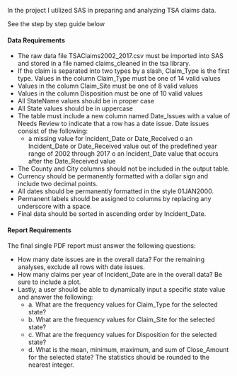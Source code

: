 In the project I utilized SAS in  preparing and analyzing  TSA claims data.

See the step by step guide below

#### Data Requirements 
- The raw data file TSAClaims2002_2017.csv must be imported into SAS and stored in a file named claims_cleaned in the tsa library.
- If the claim is separated into two types by a slash, Claim_Type is the first type. Values in the column Claim_Type must be one of 14 valid values
- Values in the column Claim_Site must be one of 8 valid values
- Values in the column Disposition must be one of 10 valid values
- All StateName values should be in proper case
-  All State values should be in uppercase
-  The table must include a new column named Date_Issues with a value of Needs Review to indicate that a row has a date issue. Date issues consist of the following:
      -  a missing value for Incident_Date or Date_Received o an Incident_Date or       Date_Received value out of the predefined year range of 2002 through 2017 o an Incident_Date value that occurs after the Date_Received value
- The County and City columns should not be included in the output table.
- Currency should be permanently formatted with a dollar sign and include two decimal points.
- All dates should be permanently formatted in the style 01JAN2000.
- Permanent labels should be assigned to columns by replacing any underscore with a space.
- Final data should be sorted in ascending order by Incident_Date.

#### Report Requirements
The final single PDF report must answer the following questions:
- How many date issues are in the overall data? For the remaining analyses, exclude all rows with date issues.
- How many claims per year of Incident_Date are in the overall data? Be sure to include a plot.
- Lastly, a user should be able to dynamically input a specific state value and answer the following:
    - a. What are the frequency values for Claim_Type for the selected state?
    - b.  What are the frequency values for Claim_Site for the selected state?
    - c. What are the frequency values for Disposition for the selected state?
    - d. What is the mean, minimum, maximum, and sum of Close_Amount for the selected state? The statistics should be rounded to the nearest integer. 
